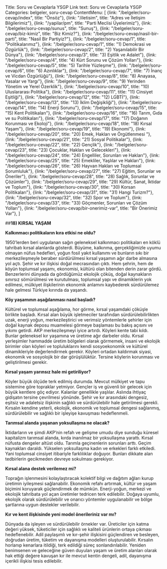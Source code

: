Title: Soru ve Cevaplarla YSGP
Link text: Soru ve Cevaplarla YSGP
Categories: belgeler, soru-cevap
ContentMenu: [
  {link: "/belgeler/soru-cevap/index", title: "Önsöz"},
  {link: "/iletisim", title: "Adres ve İletişim Bilgilerimiz"},
  {link: "/yapilar/pm", title: "Parti Meclisi Üyelerimiz"},
  {link: "/belgeler/soru-cevap/sunus", title: "Sunuş"},
  {link: "/belgeler/soru-cevap/biz-kimiz", title: "Biz Kimiz?"},
  {link: "/belgeler/soru-cevap/nasil-bir-parti", title: "Nasil Bir Partiyiz?"},
  {link: "/belgeler/soru-cevap/1", title: "Politikalarımız"},
  {link: "/belgeler/soru-cevap/1", title: "1) Demokrasi ve Özgürlük"},
  {link: "/belgeler/soru-cevap/2", title: "2) Yaşanılabilir Bir Dünya"},
  {link: "/belgeler/soru-cevap/3", title: "3) Eşitlik ve Adalet"},
  {link: "/belgeler/soru-cevap/4", title: "4) Kürt Sorunu ve Çözüm Yolları"},
  {link: "/belgeler/soru-cevap/5", title: "5) Tarihle Yüzleşme"},
  {link: "/belgeler/soru-cevap/6", title: "6) Azınlıklar"},
  {link: "/belgeler/soru-cevap/7", title: "7) İnanç ve Vicdan Özgürlüğü"},
  {link: "/belgeler/soru-cevap/8", title: "8) Anayasa, Yasalar ve Yargı"},
  {link: "/belgeler/soru-cevap/9", title: "9) Yerinden Yönetim ve Yerel Özerklik"},
  {link: "/belgeler/soru-cevap/10", title: "10) Uluslararası Politika"},
  {link: "/belgeler/soru-cevap/11", title: "11) Cinsiyet Eşitliği"},
  {link: "/belgeler/soru-cevap/12", title: "12) LGBTİ"},
  {link: "/belgeler/soru-cevap/13", title: "13) İklim Değişikliği"},
  {link: "/belgeler/soru-cevap/14", title: "14) Enerji Sorunu"},
  {link: "/belgeler/soru-cevap/15", title: "15) Kent Politikaları"},
  {link: "/belgeler/soru-cevap/16", title: "16) Tarım, Gıda ve su Politikaları"},
  {link: "/belgeler/soru-cevap/17", title: "17) Doğanın Korunması ve Ekoloji"},
  {link: "/belgeler/soru-cevap/18", title: "18) Kırsal Yaşam"},
  {link: "/belgeler/soru-cevap/19", title: "19) Ekonomi"},
  {link: "/belgeler/soru-cevap/20", title: "20) Emek, Hakları ve Örgütlenmesi
"},
  {link: "/belgeler/soru-cevap/21", title: "21) Sosyal Politikalar"},
  {link: "/belgeler/soru-cevap/22", title: "22) Gençlik"},
  {link: "/belgeler/soru-cevap/23", title: "23) Çocuklar, Hakları ve Gelecekleri"},
  {link: "/belgeler/soru-cevap/24", title: "24) Engelliler, Sorunları ve Hakları"},
  {link: "/belgeler/soru-cevap/25", title: "25) Emekliler, Yaşlılar ve Hakları"},
  {link: "/belgeler/soru-cevap/26", title: "26) Hayvan Hakları ve Toplumsal Sorumluluk"},
  {link: "/belgeler/soru-cevap/27", title: "27) Eğitim, Sorunlar ve Öneriler"},
  {link: "/belgeler/soru-cevap/28", title: "28) Sağlık, Sorunlar ve Çözümler"},
  {link: "/belgeler/soru-cevap/29", title: "29) Kültür, Sanat, İktidar ve Toplum"},
  {link: "/belgeler/soru-cevap/30", title: "30) Korsan Politikaları"},
  {link: "/belgeler/soru-cevap/31", title: "31) Hangi Turizm?"},
  {link: "/belgeler/soru-cevap/32", title: "32) Spor ve Toplum"},
  {link: "/belgeler/soru-cevap/33", title: "33) Göçmenler, Sorunları ve Çözüm Yolları"},
  {link: "/belgeler/soru-cevap/bir-onerimiz-var", title: "Bir Önerimiz Var"},
  ]


##**18) KIRSAL YAŞAM**

**Kalkınmacı politikaların kıra etkisi ne oldu?**

1950’lerden beri uygulanan sağın geleneksel kalkınmacı politikaları en köklü tahribatı kırsal alanlarda gösterdi. Büyüme, kalkınma, gerçekliğimizle uyumu olmayan nüfus hedefleri, yoğun fosil yakıt kullanımı ve bunların sıkı bir merkezileşmeyle beraber sürdürülmesi kırsal yaşamın ağır darbe almasına yol açtı. Şehir ve kır ilişkisi doğal mecrasından çıktı. Hem şehrin, hem de köyün toplumsal yaşamı, ekonomisi, kültürü olan bitenden derin zarar gördü. Benzerlerini dünyada da gördüğümüz ekolojik çöküş, doğal kaynakların sınırsız sömürülmesi ve kurutulması, toplumsal yapı ve dinamiklerin yok edilmesi, mülkiyet ilişkilerinin ekonomik anlamını kaybederek sürdürülemez hale gelmesi Türkiye kırında da yaşandı.

**Köy yaşamının aşağılanması nasıl başladı?**

Kültürel ve toplumsal aşağılama, hor görme, kırsal yaşamdaki çöküşle birlikte başladı. Kırsal alan büyük işletmeciler tarafından sürdürülebilirlikten uzak, enerji yoğun, merkezileştirici ve verimsiz yöntemlerle şehirler için doğal kaynak deposu muamelesi görmeye başlaması bu bakış açısını ve yıkımı getirdi. AKP merkezileşmeyi iyice artırdı. Köyleri kente tabi kıldı. Bunlar geleneksel kır yaşamına ve üretime ağır darbeler oldu. Kırsal yerleşimler hammadde üretim bölgeleri olarak görmemek, insani ve ekolojik birimler olan köyleri ve topluluklarını kendi sosyoekonomik ve kültürel dinamikleriyle değerlendirmek gerekir. Köyleri ortadan kaldırmak siyasi, ekonomik ve sosyolojik bir dar görüşlülüktür. Tersine köylerin korunması ve geliştirilmesi gerekir.

**Kırsal yaşam yarınsız hale mi getiriliyor?**

Köyler büyük ölçüde terk edilmiş durumda. Mevcut mülkiyet ve tapu sistemine göre topraklar yetmiyor. Gençler iş ve güvenli bir gelecek için büyük kentlere göç ediyor. Kalanlar genellikle yaşlılar. Aslında ihtiyaç gidişatın tersine çevrilmesi yönünde. Şehir ve kır arasındaki dengesiz, eşitsiz ve adaletsiz ilişkinin sağlıklı ve sürdürülebilir hale getirilmesi gerekli. Kırsalın kendine yeterli, ekolojik, ekonomik ve toplumsal dengesi sağlanmış, sürdürülebilir ve sağlıklı bir işleyişe kavuşması hedeflenmeli.

**Tarımsal alanda yaşanan yoksullaşma ne olacak?**

İktidarların ve şimdi AKP’nin refah ve gelişme umudu diye sunduğu küresel kapitalizm tarımsal alanda, kırda inanılmaz bir yoksullaşma yarattı. Kırsal nüfusta dengeler altüst oldu. Tarımla geçinenlerin sorunları arttı. Geçim kaynakları daraldı. Yükselen yoksullaşma kadın ve erkekleri farklı etkiledi. Yani toplumsal cinsiyet itibariyle farklılıklar doğuyor. Bunları dikkate alan tedbirlerin gecikmeden devreye sokulması gerekiyor.

**Kırsal alana destek verilemez mi?**

Toprağın işlenmesini kolaylaştıracak kolektif bilgi ve dağıtım ağları kurup üretimin iyileşmesi sağlanabilir. Ekonomik refahı artırmak, kültür ve yaşam biçimini koruyarak güçlendirmek de mümkün. Enerji-yoğun, merkezi ve ekolojik tahribata yol açan üretimler tedricen terk edilebilir. Doğaya uyumlu, ekolojik olarak sürdürülebilir ve onarıcı yöntemler uygulanabilir ve bölge şartlarına uygun destekler verilebilir. 

**Kır ve kent ilişkisinde yeni model önerileriniz var mı?**

Dünyada da işleyen ve sürdürülebilir örnekler var. Üreticiler için katma değeri yüksek, tüketiciler için sağlıklı ve kaliteli ürünlerin ortaya çıkması hedeflenebilir. Adil paylaşımlı ve kır-şehir ilişkisini güçlendiren ve besleyen, doğrudan üretim, tüketim ve dayanışma modelleri oluşturulabilir. Kırsalın horlanıp kenarlara itildiği, terk edildiği süreç sonlandırılabilir. Yeniden benimsenen ve geleceğine güven duyulan yaşam ve üretim alanları olarak hak ettiği değere kavuşan kır ile mevcut kentin dengeli, adil, dayanışma içerikli ilişkisi tesis edilebilir. 